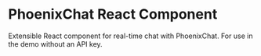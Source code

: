 # PhoenixChat React Component

Extensible React component for real-time chat with PhoenixChat. For use in the demo without an API key.
